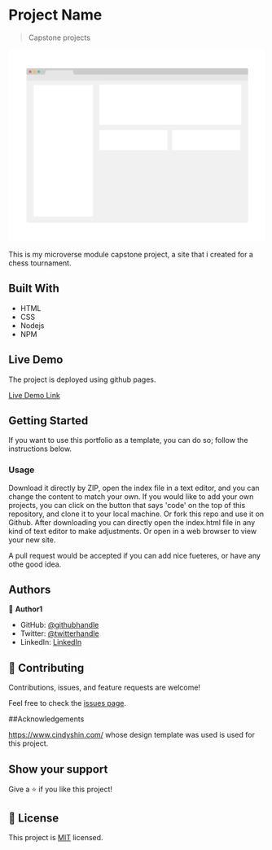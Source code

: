 [](https://img.shields.io/badge/Microverse-blueviolet)

# Project Name

> Capstone projects

![screenshot](./app_screenshot.png)

This is my microverse module capstone project, a site that i created for a chess tournament.

## Built With

- HTML
- CSS
- Nodejs
- NPM

## Live Demo

The project is deployed using github pages.

[Live Demo Link](https://timowest12.github.io/Portfolio/)

## Getting Started

If you want to use this portfolio as a template, you can do so; follow the instructions below.

### Usage

Download it directly by ZIP, open the index file in a text editor, and you can change the content to match your own.
If you would like to add your own projects, you can click on the button that says 'code' on the top of this repository, and clone it to your local machine. Or fork this repo and use it on Github.
After downloading you can directly open the index.html file in any kind of text editor to make adjustments. Or open in a web browser to view your new site.

A pull request would be accepted if you can add nice fueteres, or have any othe good idea.

## Authors

👤 **Author1**

- GitHub: [@githubhandle](https://github.com/Timowest12)
- Twitter: [@twitterhandle](https://twitter.com/Timo61060367)
- LinkedIn: [LinkedIn](https://www.linkedin.com/in/timo-wester-6a0282a7/)

## 🤝 Contributing

Contributions, issues, and feature requests are welcome!

Feel free to check the [issues page](../../issues/).

##Acknowledgements

https://www.cindyshin.com/ whose design template was used is used for this project.

## Show your support

Give a ⭐️ if you like this project!

## 📝 License

This project is [MIT](./MIT.md) licensed.
